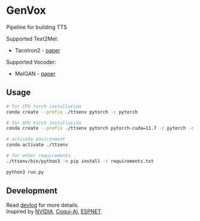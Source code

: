 # GenVox
Pipeline for building TTS

Supported Text2Mel:
- Tacotron2 - [paper](https://arxiv.org/pdf/1712.05884.pdf)

Supported Vocoder:
- MelGAN - [paper](https://arxiv.org/pdf/1910.06711.pdf)

## Usage
```bash
# for CPU torch installation
conda create --prefix ./ttsenv pytorch -c pytorch

# for GPU torch installation
conda create --prefix ./ttsenv pytorch pytorch-cuda=11.7 -c pytorch -c nvidia

# activate environment
conda activate ./ttsenv

# for other requirements
./ttsenv/bin/python3 -m pip install -r requirements.txt

python3 run.py
```

## Development
Read [devlog](dev_log.md) for more details.  
Inspired by [NVIDIA](https://github.com/NVIDIA/tacotron2), [Coqui-AI](https://github.com/coqui-ai/TTS), [ESPNET](https://github.com/espnet/espnet).
